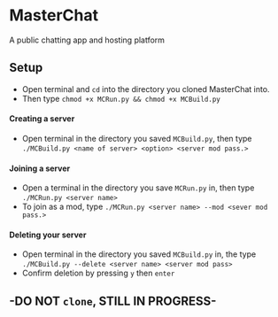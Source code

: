 # MasterChat
A public chatting app and hosting platform


## Setup

- Open terminal and `cd` into the directory you cloned MasterChat into.
- Then type `chmod +x MCRun.py && chmod +x MCBuild.py`

#### Creating a server

- Open terminal in the directory you saved `MCBuild.py`, then type `./MCBuild.py <name of server> <option> <server mod pass.>`

#### Joining a server

- Open a terminal in the directory you save `MCRun.py` in, then type `./MCRun.py <server name>`
- To join as a mod, type `./MCRun.py <server name> --mod <sever mod pass.>`

#### Deleting your server

- Open terminal in the directory you saved `MCBuild.py` in, the type `./MCBuild.py --delete <server name> <server mod pass>`
- Confirm deletion by pressing `y` then `enter`



## -DO NOT `clone`, STILL IN PROGRESS-
